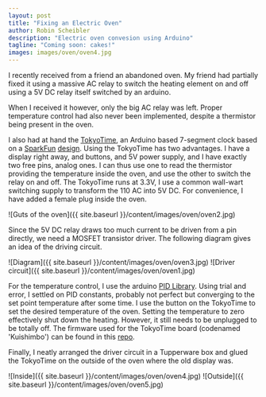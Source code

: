 ```yaml
---
layout: post
title: "Fixing an Electric Oven"
author: Robin Scheibler
description: "Electric oven convesion using Arduino"
tagline: "Coming soon: cakes!"
images: images/oven/oven4.jpg
---
```


I recently received from a friend an abandoned oven. My friend had partially fixed it using a massive AC relay to switch the heating element on and off using a 5V DC relay itself switched by an arduino.

When I received it however, only the big AC relay was left. Proper temperature control had also never been implemented, despite a thermistor being present in the oven.

I also had at hand the [TokyoTime](https://github.com/fakufaku/TokyoTime), an
Arduino based 7-segment clock based on a
[SparkFun](https://www.sparkfun.com/products/10870)
[design](https://github.com/sparkfun/BigTime).  Using the TokyoTime has two
advantages. I have a display right away, and buttons, and 5V power supply, and
I have exactly two free pins, analog ones. I can thus use one to read the
thermistor providing the temperature inside the oven, and use the other to
switch the relay on and off.  The TokyoTime runs at 3.3V, I use a common
wall-wart switching supply to transform the 110 AC into 5V DC. For convenience,
I have added a female plug inside the oven.

![Guts of the oven]({{ site.baseurl }}/content/images/oven/oven2.jpg)

Since the 5V DC relay draws too much current to be driven from a pin directly, we need a MOSFET transistor driver. The following diagram gives an idea of the driving circuit.

![Diagram]({{ site.baseurl }}/content/images/oven/oven3.jpg) ![Driver circuit]({{ site.baseurl }}/content/images/oven/oven1.jpg)

For the temperature control, I use the arduino [PID
Library](http://arduino.cc/playground/Code/PIDLibrary). Using trial and error,
I settled on PID constants, probably not perfect but converging to the set
point temperature after some time. I use the button on the TokyoTime to set the
desired temperature of the oven. Setting the temperature to zero effectively
shut down the heating. However, it still needs to be unplugged to be totally
off.  The firmware used for the TokyoTime board (codenamed 'Kuishimbo') can be
found in this [repo](https://github.com/fakufaku/Kuishimbo).

Finally, I neatly arranged the driver circuit in a Tupperware box and glued the TokyoTime on the outside of the oven where the old display was.

![Inside]({{ site.baseurl }}/content/images/oven/oven4.jpg) ![Outside]({{ site.baseurl }}/content/images/oven/oven5.jpg)

